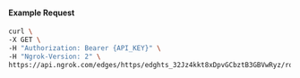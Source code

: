 <!-- Code generated for API Clients. DO NOT EDIT. -->

#### Example Request

```bash
curl \
-X GET \
-H "Authorization: Bearer {API_KEY}" \
-H "Ngrok-Version: 2" \
https://api.ngrok.com/edges/https/edghts_32Jz4kkt8xDpvGCbztB3GBVwRyz/routes/edghtsrt_32Jz4j6pZccFvKR07jAkVtiyZCK/response_headers
```
